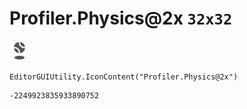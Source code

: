 # Profiler.Physics@2x `32x32`
<img src="/img/Profiler.Physics@2x.png" width=32 height=32>

``` CSharp
EditorGUIUtility.IconContent("Profiler.Physics@2x")
```
```
-2249923835933890752
```
